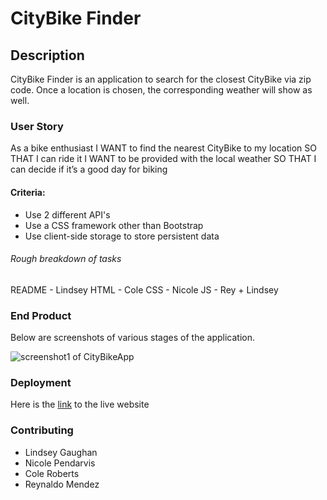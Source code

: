 # CityBike Finder

## Description

CityBike Finder is an  application to search for the closest CityBike via zip code. Once a location is chosen, the corresponding weather will show as well.

### User Story
<!-- update this part -->
<!-- test -->
As a bike enthusiast 
I WANT to find the nearest CityBike to my location
SO THAT I can ride it
I WANT to be provided with the local weather 
SO THAT I can decide if it’s a good day for biking

#### Criteria:

* Use 2 different API's
* Use a CSS framework other than Bootstrap
* Use client-side storage to store persistent data

<!-- do we need to add this part in the readme? -->
###### Rough breakdown of tasks
README - Lindsey
HTML - Cole
CSS - Nicole
JS - Rey + Lindsey

### End Product 
Below are screenshots of various stages of the application.


<!-- screenshots -->
![screenshot1 of CityBikeApp](Assets/screenshot1.png)


<!-- link -->
### Deployment
Here is the [link](https://) to the live website

### Contributing
- Lindsey Gaughan
- Nicole Pendarvis
- Cole Roberts
- Reynaldo Mendez

